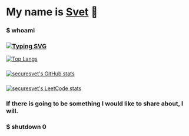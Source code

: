 # My name is <a href="http://www.mursvet.ru">Svet</a> 👋
### $ whoami
### [![Typing SVG](https://readme-typing-svg.herokuapp.com?color=%2336BCF7&lines=$+Computer+Security+student)](https://git.io/typing-svg)
[![Top Langs](https://github-readme-stats.vercel.app/api/top-langs/?username=securesvet)](https://github.com/securesvet/github-readme-stats)
###
[![securesvet's GitHub stats](https://github-readme-stats.vercel.app/api?username=securesvet)](https://github.com/securesvet/github-readme-stats)
###
[![securesvet's LeetCode stats](https://leetcode-stats-six.vercel.app/api?username=securesvet)](https://github.com/securesvet/leetcode-stats)
### If there is going to be something I would like to share about, I will.
### $ shutdown 0
